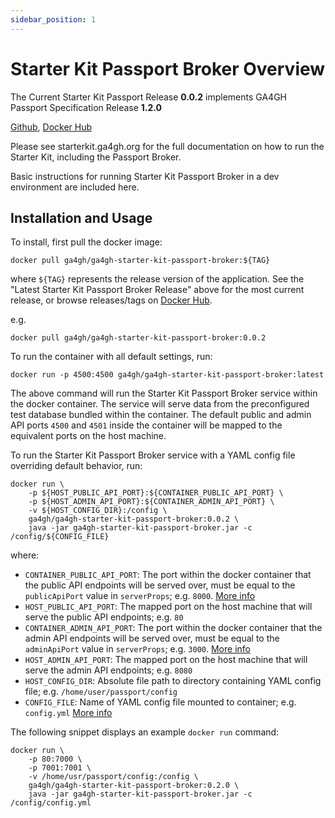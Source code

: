 ```yaml
---
sidebar_position: 1
---
```


# Starter Kit Passport Broker Overview

The Current Starter Kit Passport Release **0.0.2** implements GA4GH Passport Specification Release **1.2.0**

[Github](https://github.com/ga4gh/ga4gh-starter-kit-passport-broker), [Docker Hub](https://hub.docker.com/r/ga4gh/ga4gh-starter-kit-passport-broker)

Please see starterkit.ga4gh.org for the full documentation on how to run the Starter Kit, including the Passport Broker.

Basic instructions for running Starter Kit Passport Broker in a dev environment are included here.



## Installation and Usage

To install, first pull the docker image:
```
docker pull ga4gh/ga4gh-starter-kit-passport-broker:${TAG}
```

where `${TAG}` represents the release version of the application. See the "Latest Starter Kit Passport Broker Release" above for the most current release, or browse releases/tags on [Docker Hub](https://hub.docker.com/repository/docker/ga4gh/ga4gh-starter-kit-passport-broker/tags).

e.g.
```
docker pull ga4gh/ga4gh-starter-kit-passport-broker:0.0.2
```

To run the container with all default settings, run:
```
docker run -p 4500:4500 ga4gh/ga4gh-starter-kit-passport-broker:latest
```

The above command will run the Starter Kit Passport Broker service within the docker container. The service will serve data from the preconfigured test database bundled within the container. The default public and admin API ports `4500` and `4501` inside the container will be mapped to the equivalent ports on the host machine.

To run the Starter Kit Passport Broker service with a YAML config file overriding default behavior, run:
```
docker run \
    -p ${HOST_PUBLIC_API_PORT}:${CONTAINER_PUBLIC_API_PORT} \
    -p ${HOST_ADMIN_API_PORT}:${CONTAINER_ADMIN_API_PORT} \
    -v ${HOST_CONFIG_DIR}:/config \
    ga4gh/ga4gh-starter-kit-passport-broker:0.0.2 \
    java -jar ga4gh-starter-kit-passport-broker.jar -c /config/${CONFIG_FILE}
```

where:
* `CONTAINER_PUBLIC_API_PORT`: The port within the docker container that the public API endpoints will be served over, must be equal to the `publicApiPort` value in `serverProps`; e.g. `8000`. [More info](../../concepts-and-guides/configuring-webservice-properties)
* `HOST_PUBLIC_API_PORT`: The mapped port on the host machine that will serve the public API endpoints; e.g. `80`
* `CONTAINER_ADMIN_API_PORT`: The port within the docker container that the admin API endpoints will be served over, must be equal to the `adminApiPort` value in `serverProps`; e.g. `3000`. [More info](../../concepts-and-guides/configuring-webservice-properties)
* `HOST_ADMIN_API_PORT`: The mapped port on the host machine that will serve the admin API endpoints; e.g. `8080`
* `HOST_CONFIG_DIR`: Absolute file path to directory containing YAML config file; e.g. `/home/user/passport/config`
* `CONFIG_FILE`: Name of YAML config file mounted to container; e.g. `config.yml` [More info](./passports_configuration)

The following snippet displays an example `docker run` command:
```
docker run \
    -p 80:7000 \
    -p 7001:7001 \
    -v /home/usr/passport/config:/config \
    ga4gh/ga4gh-starter-kit-passport-broker:0.2.0 \
    java -jar ga4gh-starter-kit-passport-broker.jar -c /config/config.yml
```